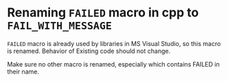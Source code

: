 # Renaming `FAILED` macro in cpp to `FAIL_WITH_MESSAGE`

`FAILED` macro is already used by libraries in MS Visual Studio, so this macro is renamed. Behavior of Existing code should not change.

Make sure no other macro is renamed, especially which contains FAILED in their name.